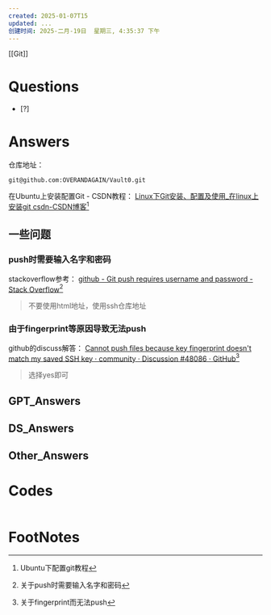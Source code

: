 ```yaml
---
created: 2025-01-07T15
updated: ...
创建时间: 2025-二月-19日  星期三, 4:35:37 下午
---
```

[[Git]]

# Questions

- [?] 


# Answers
仓库地址： 

```
git@github.com:OVERANDAGAIN/Vault0.git
```

在Ubuntu上安装配置Git  - CSDN教程：  [Linux下Git安装、配置及使用\_在linux上安装git csdn-CSDN博客](https://blog.csdn.net/u012856866/article/details/125499320)[^1]

## 一些问题
### push时需要输入名字和密码
stackoverflow参考： [github - Git push requires username and password - Stack Overflow](https://stackoverflow.com/questions/6565357/git-push-requires-username-and-password)[^2]
>不要使用html地址，使用ssh仓库地址

### 由于fingerprint等原因导致无法push
github的discuss解答： [Cannot push files because key fingerprint doesn't match my saved SSH key · community · Discussion #48086 · GitHub](https://github.com/orgs/community/discussions/48086)[^3]
>选择yes即可


## GPT_Answers


## DS_Answers


## Other_Answers


# Codes

```python

```



# FootNotes

[^1]: Ubuntu下配置git教程
[^2]: 关于push时需要输入名字和密码
[^3]: 关于fingerprint而无法push